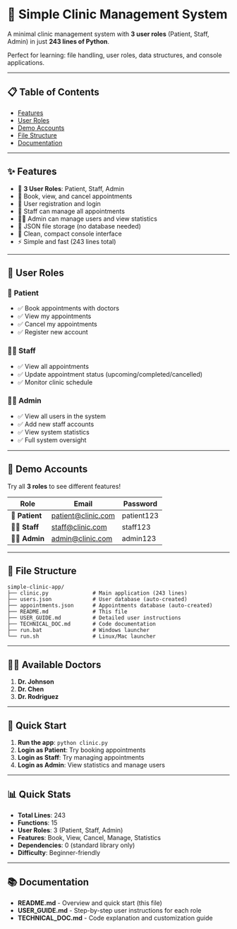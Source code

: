 # 🏥 Simple Clinic Management System

A minimal clinic management system with **3 user roles** (Patient, Staff, Admin) in just **243 lines of Python**.

Perfect for learning: file handling, user roles, data structures, and console applications.

---

## 📋 Table of Contents

- [Features](#-features)
- [User Roles](#-user-roles)
- [Demo Accounts](#-demo-accounts)
- [File Structure](#-file-structure)
- [Documentation](#-documentation)

---

## ✨ Features

- 👥 **3 User Roles**: Patient, Staff, Admin
- 📅 Book, view, and cancel appointments
- 👤 User registration and login
- 🏥 Staff can manage all appointments
- 👨‍💼 Admin can manage users and view statistics
- 💾 JSON file storage (no database needed)
- 🎨 Clean, compact console interface
- ⚡ Simple and fast (243 lines total)

---

## 👥 User Roles

### 👤 **Patient**
- ✅ Book appointments with doctors
- ✅ View my appointments
- ✅ Cancel my appointments
- ✅ Register new account

### 👨‍⚕️ **Staff**
- ✅ View all appointments
- ✅ Update appointment status (upcoming/completed/cancelled)
- ✅ Monitor clinic schedule

### 👨‍💼 **Admin**
- ✅ View all users in the system
- ✅ Add new staff accounts
- ✅ View system statistics
- ✅ Full system oversight


---

## 🔑 Demo Accounts

Try all **3 roles** to see different features!

| Role | Email | Password |
|------|-------|----------|
| 👤 **Patient** | patient@clinic.com | patient123 |
| 👨‍⚕️ **Staff** | staff@clinic.com | staff123 |
| 👨‍💼 **Admin** | admin@clinic.com | admin123 |

---

## 📁 File Structure

```
simple-clinic-app/
├── clinic.py              # Main application (243 lines)
├── users.json             # User database (auto-created)
├── appointments.json      # Appointments database (auto-created)
├── README.md              # This file
├── USER_GUIDE.md          # Detailed user instructions
├── TECHNICAL_DOC.md       # Code documentation
├── run.bat                # Windows launcher
└── run.sh                 # Linux/Mac launcher
```

---

## 👨‍⚕️ Available Doctors

1. **Dr. Johnson**
2. **Dr. Chen**
3. **Dr. Rodriguez**

---

## 🎯 Quick Start

1. **Run the app**: `python clinic.py`
2. **Login as Patient**: Try booking appointments
3. **Login as Staff**: Try managing appointments
4. **Login as Admin**: View statistics and manage users

---


## 📊 Quick Stats

- **Total Lines**: 243
- **Functions**: 15
- **User Roles**: 3 (Patient, Staff, Admin)
- **Features**: Book, View, Cancel, Manage, Statistics
- **Dependencies**: 0 (standard library only)
- **Difficulty**: Beginner-friendly

---

## 📚 Documentation

- **README.md** - Overview and quick start (this file)
- **USER_GUIDE.md** - Step-by-step user instructions for each role
- **TECHNICAL_DOC.md** - Code explanation and customization guide

